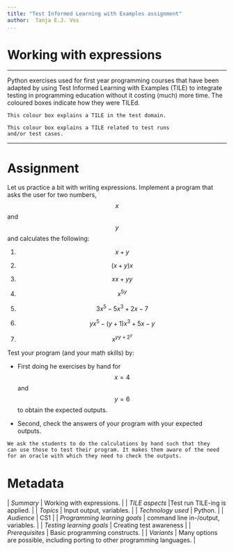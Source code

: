 ```yaml
---
title: "Test Informed Learning with Examples assignment"
author:  Tanja E.J. Vos
...
```


# Working with expressions



------------------------------------------------------------------------

Python exercises used for first year programming courses that
have been adapted by using Test Informed Learning with Examples (TILE)
to integrate testing in programming education without it costing (much)
more time. The coloured boxes indicate how they were TILEd.

```testdomaintile
This colour box explains a TILE in the test domain.
```

```testruntile
This colour box explains a TILE related to test runs 
and/or test cases.
```
------------------------------------------------------------------------

# Assignment

Let us practice a bit with writing expressions. Implement a program that asks the user for two numbers, $$x$$ and $$y$$ and calculates the following:

1.  $$x+y$$

2.  $$(x+y)x$$

3.  $$xx + yy$$

4.  $$x^{5y}$$

5.  $$3x^5-5x^3+2x-7$$

6.  $$yx^5-(y+1)x^3+5x-y$$

7.  $$x^{yy+2^y}$$

Test your program (and your math skills) by:

-   First doing he exercises by hand for $$x=4$$ and $$y=6$$ to obtain
    the expected outputs.

-   Second, check the answers of your program with your expected
    outputs.

```testruntile
We ask the students to do the calculations by hand such that they
can use those to test their program. It makes them aware of the need
for an oracle with which they need to check the outputs.
```


# Metadata

| _Summary_ | Working with expressions. |
| _TILE aspects_ |Test run TILE-ing is applied. |
| _Topics_ | Input output, variables. |
| _Technology used_ | Python. |
| _Audience_ | CS1 |
| _Programming learning goals_ | command line in-/output, variables. |
| _Testing learning goals_ | Creating test awareness |
| _Prerequisites_ |  Basic programming constructs.  |
| _Variants_ |  Many options are possible, including porting to other programming languages. |